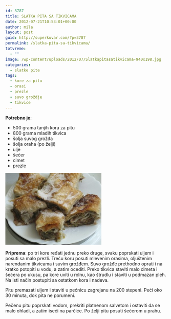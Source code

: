 ```yaml
---
id: 3787
title: SLATKA PITA SA TIKVICAMA
date: 2012-07-21T10:53:01+00:00
author: mila
layout: post
guid: http://superkuvar.com/?p=3787
permalink: /slatka-pita-sa-tikvicama/
totvreme:
  - ""
image: /wp-content/uploads/2012/07/Slatkapitasatikvicama-940x198.jpg
categories:
  - slatke pite
tags:
  - kore za pitu
  - orasi
  - prezle
  - suvo groždje
  - tikvice
---
```

**Potrebno je**:

  * 500 grama tanjih kora za pitu
  * 800 grama mladih tikvica
  * šolja suvog grožđa
  * šolja oraha (po želji)
  * ulje
  * šećer
  * cimet
  * prezle

<img class="alignnone size-medium wp-image-3788" title="Slatkapitasatikvicama" src="/wp-content/uploads/2012/07/Slatkapitasatikvicama-300x225.jpg" alt="" width="300" height="225" /> 

**Priprema**: po tri kore ređati jednu preko druge, svaku poprskati uljem i posuti sa malo prezli. Treću koru posuti mlevenim orasima, oljuštenim narendanim tikvicama i suvim grožđem. Suvo grožđe prethodno oprati i na kratko potopiti u vodu, a zatim ocediti. Preko tikvica staviti malo cimeta i šećera po ukusu, pa kore uviti u rolnu, kao štrudlu i staviti u podmazan pleh. Na isti način postupiti sa ostatkom kora i nadeva.

Pitu premazati uljem i staviti u pećnicu zagrejanu na 200 stepeni. Peći oko 30 minuta, dok pita ne porumeni.

Pečenu pitu poprskati vodom, prekriti platnenom salvetom i ostaviti da se malo ohladi, a zatim iseći na parčiće. Po želji pitu posuti šećerom u prahu.

&nbsp;